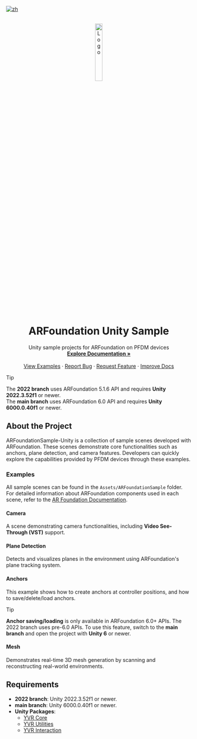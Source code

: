 [![zh](https://img.shields.io/badge/lang-zh-green.svg)](./README.zh.md)

<br />
<div align="center">
    <a href="{{PROJECT_REPO_URL}}">
        <img src="https://www.pfdm.cn/en/static/img/logo.2b1b07e.png" alt="Logo" width="20%">
    </a>
    <h1 align="center">ARFoundation Unity Sample</h1>
    <p align="center">
        Unity sample projects for ARFoundation on PFDM devices
        <br />
        <a href="https://github.com/PlayForDreamDevelopers/ARFoundationSample-Unity/blob/main/README.md"><strong>Explore Documentation »</strong></a>
        <br />
        <br />
        <a href="https://github.com/PlayForDreamDevelopers/ARFoundationSample-Unity#examples">View Examples</a>
        &middot;
        <a href="https://github.com/PlayForDreamDevelopers/ARFoundationSample-Unity/issues/new?template=bug_report.yml">Report Bug</a>
        &middot;
        <a href="https://github.com/PlayForDreamDevelopers/ARFoundationSample-Unity/issues/new?template=feature_request.yml">Request Feature</a>
        &middot;
        <a href="https://github.com/PlayForDreamDevelopers/ARFoundationSample-Unity/issues/new?template=documentation_update.yml">Improve Docs</a>
    </p>
</div>

> [!TIP]
>
> The **2022 branch** uses ARFoundation 5.1.6 API and requires **Unity 2022.3.52f1** or newer.  
> The **main branch** uses ARFoundation 6.0 API and requires **Unity 6000.0.40f1** or newer.

## About the Project

ARFoundationSample-Unity is a collection of sample scenes developed with ARFoundation. These scenes demonstrate core functionalities such as anchors, plane detection, and camera features. Developers can quickly explore the capabilities provided by PFDM devices through these examples.

### Examples

All sample scenes can be found in the `Assets/ARFoundationSample` folder. For detailed information about ARFoundation components used in each scene, refer to the [AR Foundation Documentation](https://docs.unity3d.com/Packages/com.unity.xr.arfoundation@6.1/manual/index.html).

#### Camera

A scene demonstrating camera functionalities, including **Video See-Through (VST)** support.

#### Plane Detection

Detects and visualizes planes in the environment using ARFoundation's plane tracking system.

#### Anchors

This example shows how to create anchors at controller positions, and how to save/delete/load anchors.
> [!TIP]
>
> **Anchor saving/loading** is only available in ARFoundation 6.0+ APIs. The 2022 branch uses pre-6.0 APIs. To use this feature, switch to the **main branch** and open the project with **Unity 6** or newer.

#### Mesh

Demonstrates real-time 3D mesh generation by scanning and reconstructing real-world environments.

## Requirements

- **2022 branch**: Unity 2022.3.52f1 or newer.
- **main branch**: Unity 6000.0.40f1 or newer.
- **Unity Packages**:
  - [YVR Core](https://github.com/PlayForDreamDevelopers/com.yvr.core-mirror)
  - [YVR Utilities](https://github.com/PlayForDreamDevelopers/com.yvr.Utilities-mirror)
  - [YVR Interaction](https://github.com/PlayForDreamDevelopers/com.yvr.interaction-mirror)